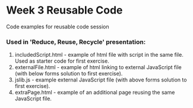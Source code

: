 # Week 3 Reusable Code

Code examples for reusable code session

### Used in 'Reduce, Reuse, Recycle' presentation:
1. includedScript.html - example of html file with script in the same file. Used as starter code for first exercise.
1. externalFile.html - example of html linking to external JavaScript file (with below forms solution to first exercise).
1. jslib.js - example external JavaScript file (with above forms solution to first exercise).
1. extraPage.html - example of an additional page reusing the same JavaScript file.
